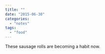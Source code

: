 ```yaml
---
title: ""
date: "2015-06-30"
categories: 
  - "notes"
tags: 
  - "food"
---
```


These sausage rolls are becoming a habit now.
